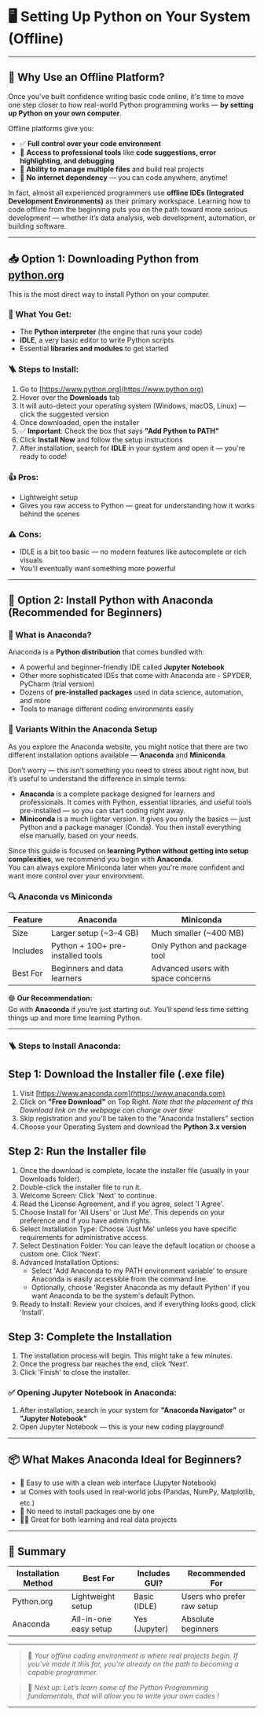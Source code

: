 

# 🖥️ Setting Up Python on Your System (Offline)

---

## 🚀 Why Use an Offline Platform?

Once you've built confidence writing basic code online, it's time to move one step closer to how real-world Python programming works — **by setting up Python on your own computer**.

Offline platforms give you:

- ✅ **Full control over your code environment**  
- 🎯 **Access to professional tools** like **code suggestions, error highlighting, and debugging**
- 📁 **Ability to manage multiple files** and build real projects
- 🔄 **No internet dependency** — you can code anywhere, anytime!

In fact, almost all experienced programmers use **offline IDEs (Integrated Development Environments)** as their primary workspace. Learning how to code offline from the beginning puts you on the path toward more serious development — whether it’s data analysis, web development, automation, or building software.

---

## 📥 Option 1: Downloading Python from [python.org](https://www.python.org/)

This is the most direct way to install Python on your computer.

### 🧰 What You Get:
- The **Python interpreter** (the engine that runs your code)
- **IDLE**, a very basic editor to write Python scripts
- Essential **libraries and modules** to get started

### 🪜 Steps to Install:
1. Go to [https://www.python.org](https://www.python.org)
2. Hover over the **Downloads** tab
3. It will auto-detect your operating system (Windows, macOS, Linux) — click the suggested version
4. Once downloaded, open the installer
5. ✅ **Important**: Check the box that says **"Add Python to PATH"**
6. Click **Install Now** and follow the setup instructions
7. After installation, search for **IDLE** in your system and open it — you're ready to code!

### 👍 Pros:
- Lightweight setup
- Gives you raw access to Python — great for understanding how it works behind the scenes

### ⚠️ Cons:
- IDLE is a bit too basic — no modern features like autocomplete or rich visuals
- You’ll eventually want something more powerful

---

## 🐍 Option 2: Install Python with Anaconda (Recommended for Beginners)

### 🧭 What is Anaconda?

Anaconda is a **Python distribution** that comes bundled with:
- A powerful and beginner-friendly IDE called **Jupyter Notebook**
- Other more sophisticated IDEs that come with Anaconda are - SPYDER, PyCharm (trial version)
- Dozens of **pre-installed packages** used in data science, automation, and more
- Tools to manage different coding environments easily

### 🧭 Variants Within the Anaconda Setup

As you explore the Anaconda website, you might notice that there are two different installation options available — **Anaconda** and **Miniconda**.

Don’t worry — this isn’t something you need to stress about right now, but it’s useful to understand the difference in simple terms:

- **Anaconda** is a complete package designed for learners and professionals. It comes with Python, essential libraries, and useful tools pre-installed — so you can start coding right away.
- **Miniconda** is a much lighter version. It gives you only the basics — just Python and a package manager (Conda). You then install everything else manually, based on your needs.

Since this guide is focused on **learning Python without getting into setup complexities**, we recommend you begin with **Anaconda**.  
You can always explore Miniconda later when you're more confident and want more control over your environment.

### 🔍 Anaconda vs Miniconda

| Feature       | Anaconda                          | Miniconda                     |
|---------------|-----------------------------------|-------------------------------|
| Size          | Larger setup (~3–4 GB)            | Much smaller (~400 MB)        |
| Includes      | Python + 100+ pre-installed tools | Only Python and package tool  |
| Best For      | Beginners and data learners       | Advanced users with space concerns |

🟢 **Our Recommendation:**  
Go with **Anaconda** if you’re just starting out. You’ll spend less time setting things up and more time learning Python.

---

### 🪜 Steps to Install Anaconda:

## Step 1: Download the Installer file (.exe file)
1. Visit [https://www.anaconda.com](https://www.anaconda.com)
2. Click on **"Free Download"** on Top Right. *Note that the placement of this Download link on the webpage can change over time*
3. Skip registration and you'll be taken to the "Anaconda Installers" section
3. Choose your Operating System and download the **Python 3.x version**

## Step 2: Run the Installer file
1. Once the download is complete, locate the installer file (usually in your Downloads folder).
2. Double-click the installer file to run it.
3. Welcome Screen: Click 'Next' to continue.
4. Read the License Agreement, and if you agree, select 'I Agree'.
5. Choose Install for 'All Users' or 'Just Me'. This depends on your preference and if you have admin rights.
6. Select Installation Type: Choose 'Just Me' unless you have specific requirements for administrative access.
7. Select Destination Folder: You can leave the default location or choose a custom one. Click 'Next'.
8. Advanced Installation Options:
   - Select 'Add Anaconda to my PATH environment variable' to ensure Anaconda is easily accessible from the command line.
   - Optionally, choose 'Register Anaconda as my default Python' if you want Anaconda to be the system's default Python.
9. Ready to Install: Review your choices, and if everything looks good, click 'Install'.

## Step 3: Complete the Installation
1. The installation process will begin. This might take a few minutes.
2. Once the progress bar reaches the end, click 'Next'.
3. Click 'Finish' to close the installer.


### ✅ Opening Jupyter Notebook in Anaconda:
1. After installation, search in your system for **"Anaconda Navigator"** or **"Jupyter Notebook"**
2. Open Jupyter Notebook — this is your new coding playground!

---

## 📦 What Makes Anaconda Ideal for Beginners?

- 👶 Easy to use with a clean web interface (Jupyter Notebook)
- 📊 Comes with tools used in real-world jobs (Pandas, NumPy, Matplotlib, etc.)
- 🚫 No need to install packages one by one
- 👨‍🔬 Great for both learning and real data projects

---

## 🎯 Summary

| Installation Method | Best For                  | Includes GUI? | Recommended For       |
|---------------------|---------------------------|---------------|------------------------|
| Python.org          | Lightweight setup          | Basic (IDLE)  | Users who prefer raw setup |
| Anaconda            | All-in-one easy setup      | Yes (Jupyter) | Absolute beginners     |

---

> 🌱 *Your offline coding environment is where real projects begin. If you’ve made it this far, you're already on the path to becoming a capable programmer.*

> 🔧 *Next up: Let’s learn some of the Python Programming fundamentals, that will allow you to write your own codes !*

---
